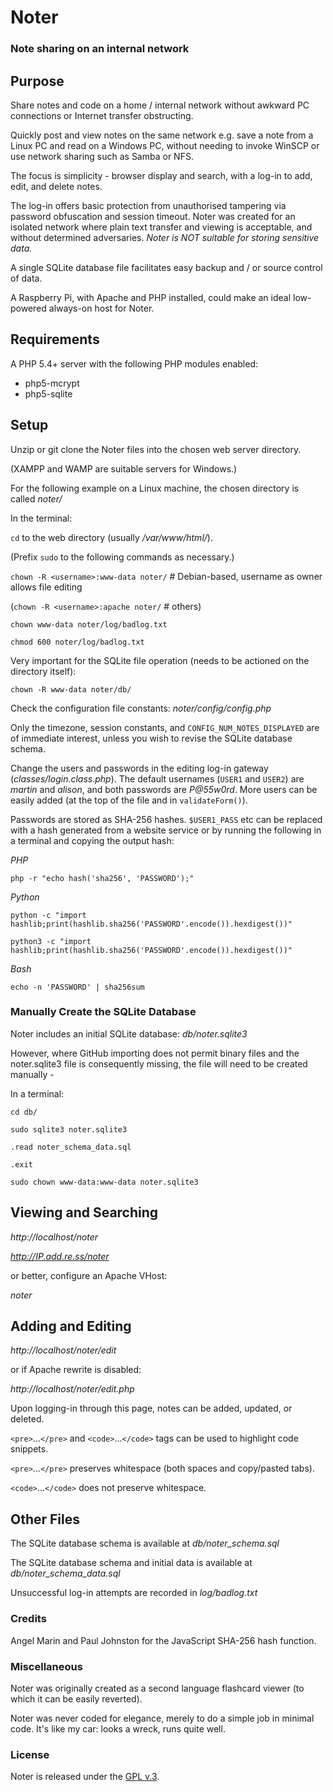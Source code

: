 
# Noter

### Note sharing on an internal network


## Purpose

Share notes and code on a home / internal network without awkward PC connections or Internet transfer obstructing.

Quickly post and view notes on the same network e.g. save a note from a Linux PC and read on a Windows PC, without needing to invoke WinSCP or use network sharing such as Samba or NFS.

The focus is simplicity - browser display and search, with a log-in to add, edit, and delete notes.

The log-in offers basic protection from unauthorised tampering via password obfuscation and session timeout. Noter was created for an isolated network where plain text transfer and viewing is acceptable, and without determined adversaries. *Noter is NOT suitable for storing sensitive data.*

A single SQLite database file facilitates easy backup and / or source control of data.

A Raspberry Pi, with Apache and PHP installed, could make an ideal low-powered always-on host for Noter.


## Requirements

A PHP 5.4+ server with the following PHP modules enabled:

+ php5-mcrypt
+ php5-sqlite


## Setup

Unzip or git clone the Noter files into the chosen web server directory.

(XAMPP and WAMP are suitable servers for Windows.)

For the following example on a Linux machine, the chosen directory is called *noter/*

In the terminal:

`cd` to the web directory (usually */var/www/html/*).

(Prefix `sudo` to the following commands as necessary.)

`chown -R <username>:www-data noter/` # Debian-based, username as owner allows file editing

(`chown -R <username>:apache noter/` # others)

`chown www-data noter/log/badlog.txt`

`chmod 600 noter/log/badlog.txt`

Very important for the SQLite file operation (needs to be actioned on the directory itself):

`chown -R www-data noter/db/`

Check the configuration file constants: *noter/config/config.php*

Only the timezone, session constants, and `CONFIG_NUM_NOTES_DISPLAYED` are of immediate interest, unless you wish to revise the SQLite database schema.

Change the users and passwords in the editing log-in gateway (*classes/login.class.php*). The default usernames (`USER1` and `USER2`) are *martin* and *alison*, and both passwords are *P@55w0rd*. More users can be easily added (at the top of the file and in `validateForm()`).

Passwords are stored as SHA-256 hashes. `$USER1_PASS` etc can be replaced with a hash generated from a website service or by running the following in a terminal and copying the output hash:

*PHP*

`php -r "echo hash('sha256', 'PASSWORD');"`

*Python*

`python -c "import hashlib;print(hashlib.sha256('PASSWORD'.encode()).hexdigest())"`

`python3 -c "import hashlib;print(hashlib.sha256('PASSWORD'.encode()).hexdigest())"`

*Bash*

`echo -n 'PASSWORD' | sha256sum`


### Manually Create the SQLite Database

Noter includes an initial SQLite database: *db/noter.sqlite3*

However, where GitHub importing does not permit binary files and the noter.sqlite3 file is consequently missing, the file will need to be created manually -

In a terminal:

`cd db/`

`sudo sqlite3 noter.sqlite3`

`.read noter_schema_data.sql`

`.exit`

`sudo chown www-data:www-data noter.sqlite3`


## Viewing and Searching

*http://localhost/noter*

*http://IP.add.re.ss/noter*

or better, configure an Apache VHost:

*noter*


## Adding and Editing

*http://localhost/noter/edit*

or if Apache rewrite is disabled:

*http://localhost/noter/edit.php*

Upon logging-in through this page, notes can be added, updated, or deleted.

`<pre>`...`</pre>` and `<code>`...`</code>` tags can be used to highlight code snippets.

`<pre>`...`</pre>` preserves whitespace (both spaces and copy/pasted tabs).

`<code>`...`</code>` does not preserve whitespace.


## Other Files

The SQLite database schema is available at *db/noter\_schema.sql*

The SQLite database schema and initial data is available at *db/noter\_schema\_data.sql*

Unsuccessful log-in attempts are recorded in *log/badlog.txt*


### Credits

Angel Marin and Paul Johnston for the JavaScript SHA-256 hash function.


### Miscellaneous

Noter was originally created as a second language flashcard viewer (to which it can be easily reverted).

Noter was never coded for elegance, merely to do a simple job in minimal code. It's like my car: looks a wreck, runs quite well.


### License

Noter is released under the [GPL v.3](https://www.gnu.org/licenses/gpl-3.0.html).
